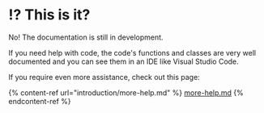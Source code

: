 # ⁉️ This is it?

No! The documentation is still in development.

If you need help with code, the code's functions and classes are very well documented and you can see them in an IDE like Visual Studio Code.

If you require even more assistance, check out this page:

{% content-ref url="introduction/more-help.md" %}
[more-help.md](introduction/more-help.md)
{% endcontent-ref %}

